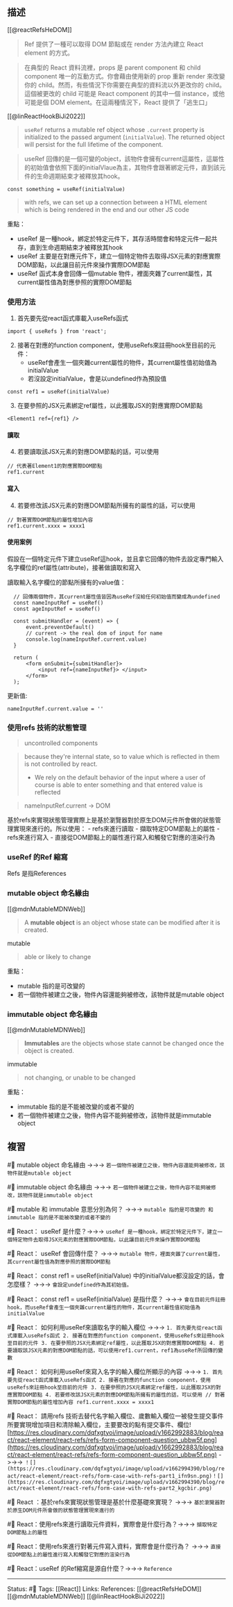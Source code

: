 ## 描述
[[@reactRefsHeDOM]]
> Ref 提供了一種可以取得 DOM 節點或在 render 方法內建立 React element 的方式。


> 在典型的 React 資料流裡，props 是 parent component 和 child component 唯一的互動方式。你會藉由使用新的 prop 重新 render 來改變你的 child。然而，有些情況下你需要在典型的資料流以外更改你的 child。這個被更改的 child 可能是 React component 的其中一個 instance，或他可能是個 DOM element。在這兩種情況下，React 提供了「逃生口」


[[@linReactHookBiJi2022]]
> `useRef` returns a mutable ref object whose `.current` property is initialized to the passed argument (`initialValue`). The returned object will persist for the full lifetime of the component.

>useRef 回傳的是一個可變的object，該物件會擁有current這屬性，這屬性的初始值會依照下面的initialVlaue為主，其物件會跟著綁定元件，直到該元件的生命週期結束才被釋放其hook。


```
const something = useRef(initialValue)
```

> with refs, we can set up a connection between a HTML element which is being rendered in the end and our other JS code



重點：
- useRef 是一種hook，綁定於特定元件下，其存活時間會和特定元件一起共存，直到生命週期結束才被釋放其hook
- useRef 主要是在對應元件下，建立一個特定物件去取得JSX元素的對應實際DOM節點，以此讓目前元件來操作實際DOM節點
- useRef 函式本身會回傳一個mutable 物件，裡面夾雜了current屬性，其current屬性值為對應參照的實際DOM節點

### 使用方法


1. 首先要先從react函式庫載入useRefs函式
```
import { useRefs } from 'react';
```

2. 接著在對應的function component，使用useRefs來註冊hook至目前的元件：
	- useRef會產生一個夾雜current屬性的物件，其current屬性值初始值為initialValue
	- 若沒設定initialValue，會是以undefined作為預設值
```
const ref1 = useRef(initialValue)
```

3. 在要參照的JSX元素綁定ref屬性，以此獲取JSX的對應實際DOM節點
```
<Element1 ref={ref1} />
```

#### 讀取
4. 若要讀取該JSX元素的對應DOM節點的話，可以使用
```
// 代表著Element1的對應實際DOM節點
ref1.current
```

#### 寫入
4. 若要修改該JSX元素的對應DOM節點所擁有的屬性的話，可以使用
```
// 對著實際DOM節點的屬性增加內容
ref1.current.xxxx = xxxx1
```


#### 使用案例

假設在一個特定元件下建立useRef這hook，並且拿它回傳的物件去設定專門輸入名字欄位的ref屬性(attribute)，接著做讀取和寫入

讀取輸入名字欄位的節點所擁有的value值：
```
  // 回傳兩個物件，其current屬性值皆因為useRef沒給任何初始值而變成為undefined
  const nameInputRef = useRef()
  const ageInputRef = useRef()

  const submitHandler = (event) => {
      event.preventDefault()
      // current -> the real dom of input for name
      console.log(nameInputRef.current.value)
  }
```

```
  return (
      <form onSubmit={submitHandler}>
          <input ref={nameInputRef}> </input>
      </form>
  );
```

更新值:
```
nameInputRef.current.value = ''
```

### 使用refs 技術的狀態管理
> uncontrolled components

  
> because they're internal state, so to value which is reflected in them is not controlled by react.
> 	- We rely on the default behavior of the input where a user of course is able to enter something and that entered value is reflected

> nameInputRef.current -> DOM

基於refs來實現狀態管理實際上是基於瀏覽器對於原生DOM元件所會做的狀態管理實現來進行的。所以使用：
	- refs來進行讀取 - 擷取特定DOM節點上的屬性
	- refs來進行寫入 - 直接從DOM節點上的屬性進行寫入和觸發它對應的渲染行為

### useRef 的Ref 縮寫

Refs 是指References

### mutable object 命名緣由
[[@mdnMutableMDNWeb]]
> A **mutable object** is an object whose state can be modified after it is created.

mutable
> able or likely to change

重點：
- mutable 指的是可改變的
- 若一個物件被建立之後，物件內容還能夠被修改，該物件就是mutable object

### immutable object 命名緣由
[[@mdnMutableMDNWeb]]
> **Immutables** are the objects whose state cannot be changed once the object is created.

immutable 
> not changing, or unable to be changed


重點：
- immutable 指的是不能被改變的或者不變的
- 若一個物件被建立之後，物件內容不能夠被修改，該物件就是immutable object





## 複習



#🧠 mutable object 命名緣由 ->->-> `若一個物件被建立之後，物件內容還能夠被修改，該物件就是mutable object`
<!--SR:!2022-09-15,2,248-->

#🧠 immutable object 命名緣由 ->->-> `若一個物件被建立之後，物件內容不能夠被修改，該物件就是immutable object`
<!--SR:!2022-09-15,2,248-->

#🧠 mutable 和 immutable 意思分別為何？ ->->-> `mutable 指的是可改變的 和 immutable 指的是不能被改變的或者不變的 `
<!--SR:!2022-09-15,2,248-->

#🧠 React： useRef 是什麼？->->-> `useRef 是一種hook，綁定於特定元件下，建立一個特定物件去取得JSX元素的對應實際DOM節點，以此讓目前元件來操作實際DOM節點`
<!--SR:!2022-09-15,2,248-->

#🧠  React： useRef 會回傳什麼？ ->->-> `mutable 物件，裡面夾雜了current屬性，其current屬性值為對應參照的實際DOM節點`
<!--SR:!2022-09-15,2,248-->

#🧠 React： const ref1 = useRef(initialValue) 中的initialValue都沒設定的話，會怎麼樣？ ->->-> `會設定undefined作為其初始值。`
<!--SR:!2022-09-15,2,248-->

#🧠 React： const ref1 = useRef(initialValue) 是指什麼？ ->->-> `會在目前元件註冊hook，而useRef會產生一個夾雜current屬性的物件，其current屬性值初始值為initialValue`
<!--SR:!2022-09-16,3,250-->

#🧠 React： 如何利用useRef來讀取名字的輸入欄位  ->->-> `1. 首先要先從react函式庫載入useRefs函式 2. 接著在對應的function component，使用useRefs來註冊hook至目前的元件 3. 在要參照的JSX元素綁定ref屬性，以此獲取JSX的對應實際DOM節點 4. 若要讀取該JSX元素的對應DOM節點的話，可以使用ref1.current，ref1為useRef所回傳的變數`
<!--SR:!2022-09-15,2,248-->

#🧠 React： 如何利用useRef來寫入名字的輸入欄位所顯示的內容  ->->-> `1. 首先要先從react函式庫載入useRefs函式 2. 接著在對應的function component，使用useRefs來註冊hook至目前的元件 3. 在要參照的JSX元素綁定ref屬性，以此獲取JSX的對應實際DOM節點 4. 若要修改該JSX元素的對應DOM節點所擁有的屬性的話，可以使用 // 對著實際DOM節點的屬性增加內容 ref1.current.xxxx = xxxx1`
<!--SR:!2022-09-16,3,250-->




#🧠 React： 請用refs 技術去替代名字輸入欄位、歲數輸入欄位一被發生提交事件所要實現增加項目和清除輸入欄位，主要要改的點有提交事件、欄位![https://res.cloudinary.com/dqfxgtyoi/image/upload/v1662992883/blog/react/react-element/react-refs/refs-form-component-question_ubbw5f.png](https://res.cloudinary.com/dqfxgtyoi/image/upload/v1662992883/blog/react/react-element/react-refs/refs-form-component-question_ubbw5f.png) ->->-> `！[](https://res.cloudinary.com/dqfxgtyoi/image/upload/v1662994390/blog/react/react-element/react-refs/form-case-with-refs-part1_ifn9sn.png)！[](https://res.cloudinary.com/dqfxgtyoi/image/upload/v1662994390/blog/react/react-element/react-refs/form-case-with-refs-part2_kgcbir.png)`
<!--SR:!2022-09-15,2,248-->

#🧠 React ：基於refs來實現狀態管理是基於什麼基礎來實現？ ->->-> `基於瀏覽器對於原生DOM元件所會做的狀態管理實現來進行的`
<!--SR:!2022-09-15,2,248-->


#🧠 React：使用refs來進行讀取元件資料，實際會是什麼行為？->->-> `擷取特定DOM節點上的屬性`
<!--SR:!2022-09-15,2,248-->

#🧠 React：使用refs來進行對著元件寫入資料，實際會是什麼行為？ ->->-> `直接從DOM節點上的屬性進行寫入和觸發它對應的渲染行為`
<!--SR:!2022-09-14,1,230-->

#🧠 React：useRef 的Ref縮寫是源自什麼？->->-> `Reference`
<!--SR:!2022-09-15,2,248-->


---
Status: #🌱 
Tags:
[[React]] 
Links:
References:
[[@reactRefsHeDOM]]
[[@mdnMutableMDNWeb]]
[[@linReactHookBiJi2022]]